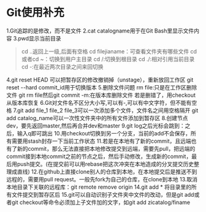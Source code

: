 # Git使用补充

1.Git追踪的是修改，而不是文件
2.cat catalogname用于在Git Bash里显示文件内容
3.pwd显示当前目录

>   cd ..返回上一级,后面有空格 
>   cd filejianame：可查看文件夹有哪些文件
>   cd 或者cd ~：切换到用户主目录
>   cd /:切换到根目录
>   cd ./:相对引用当前目录
>   cd -:在最近两次目录之间来回切换

4.git reset HEAD <file>可以把暂存区的修改撤销掉（unstage），重新放回工作区
   git reset --hard commit_id用于切换版本
5.删除文件问题
	rm file:只是在工作区删除文件
	git rm file然后git commit -m:在版本库删除文件
	若是删错了，用checkout从版本库恢复
6.Git对文件名不区分大小写,可以有-,可以有中文字符，但不能有空格
7.git add file_1 file_2 file_3可以一次添加多个文件，文件名之间用空格隔开
   git add catalog_name可以一次性文件夹中的所有文件添加到暂存区
8.创建节点dev，要先返回master,然后再合并dev和master
9.git log之后光标会跳到：之后，输入q即可跳出
10.用checkout切换到另一个分支，当前的add不会保存，所有需要用stash封存一下当前工作状态
11.若是在本地有了新的commit，且远端也有了新的commit，那么无法直接把本地修改提交到远端，需要先pull，把远端的commit接到本地commit之前的节点之后，然后手动修改，生成新的commit，最后用push提交。(在提交前可以用rebase把这次冲突在本地造成的分叉提交历史整理成直线)
12.在github上直接clone别人的仓库到本地，在本地提交后是推送不到远程的，需要用pull request。一般先fork为自己的仓库，在clone到本地
13.取消本地目录下关联的远程库：git remote remove origin
14.git add *  将目录里的所有文件提交到暂存区后
15.git可以自动识别子文件夹中文件的改动，但是git add或者git checkout等命令必须加上子文件加的文字，如git add zicatalog/finame